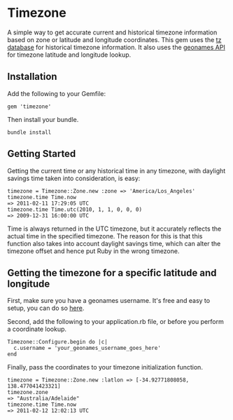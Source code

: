 # Timezone

A simple way to get accurate current and historical timezone information based on zone or latitude and longitude coordinates. This gem uses the [tz database](http://www.twinsun.com/tz/tz-link.htm) for historical timezone information. It also uses the [geonames API](http://www.geonames.org/export/web-services.html) for timezone latitude and longitude lookup.

## Installation

Add the following to your Gemfile:

    gem 'timezone'

Then install your bundle.

    bundle install

## Getting Started

Getting the current time or any historical time in any timezone, with daylight savings time taken into consideration, is easy:

    timezone = Timezone::Zone.new :zone => 'America/Los_Angeles'
    timezone.time Time.now
    => 2011-02-11 17:29:05 UTC
    timezone.time Time.utc(2010, 1, 1, 0, 0, 0)
    => 2009-12-31 16:00:00 UTC

Time is always returned in the UTC timezone, but it accurately reflects the actual time in the specified timezone. The reason for this is that this function also takes into account daylight savings time, which can alter the timezone offset and hence put Ruby in the wrong timezone.

## Getting the timezone for a specific latitude and longitude

First, make sure you have a geonames username. It's free and easy to setup, you can do so [here](http://www.geonames.org/login).

Second, add the following to your application.rb file, or before you perform a coordinate lookup.

    Timezone::Configure.begin do |c|
      c.username = 'your_geonames_username_goes_here'
    end

Finally, pass the coordinates to your timezone initialization function.

    timezone = Timezone::Zone.new :latlon => [-34.92771808058, 138.477041423321]
    timezone.zone
    => "Australia/Adelaide"
    timezone.time Time.now
    => 2011-02-12 12:02:13 UTC
